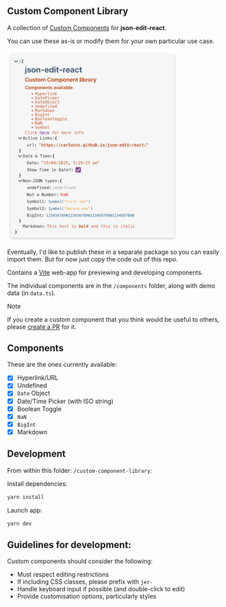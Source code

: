 ## Custom Component Library

A collection of [Custom Components](https://github.com/CarlosNZ/json-edit-react#custom-nodes) for **json-edit-react**. 

You can use these as-is or modify them for your own particular use case.

<img width="400" alt="screenshot" src="image/library_screenshot.png" />

Eventually, I'd like to publish these in a separate package so you can easily import them. But for now just copy the code out of this repo.

Contains a [Vite](https://vite.dev/) web-app for previewing and developing components.

The individual components are in the `/components` folder, along with demo data (in `data.ts`).

> [!NOTE]
> If you create a custom component that you think would be useful to others, please [create a PR](https://github.com/CarlosNZ/json-edit-react/pulls) for it.

## Components

These are the ones currently available:

- [x] Hyperlink/URL
- [x] Undefined
- [x] `Date` Object
- [x] Date/Time Picker (with ISO string)
- [x] Boolean Toggle
- [x] `NaN`
- [x] `BigInt`
- [x] Markdown

## Development

From within this folder: `/custom-component-library`:

Install dependencies:

```js
yarn install
```

Launch app:

```js
yarn dev
```

## Guidelines for development:

Custom components should consider the following:

- Must respect editing restrictions
- If including CSS classes, please prefix with `jer-`
- Handle keyboard input if possible (and double-click to edit)
- Provide customisation options, particularly styles


